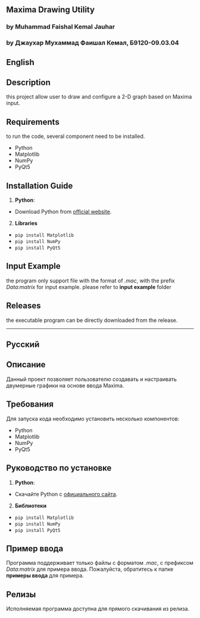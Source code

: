 ## Maxima Drawing Utility
### by Muhammad Faishal Kemal Jauhar
### by Джаухар Мухаммад Фаишал Кемал, Б9120-09.03.04

## English
## Description
this project allow user to draw and configure a 2-D graph based on Maxima input.

## Requirements
to run the code, several component need to be installed.
- Python
- Matplotlib
- NumPy
- PyQt5

## Installation Guide
1. **Python**:
 - Download Python from [official website](https://www.python.org/downloads/).
2. **Libraries**
 - `pip install Matplotlib`
 - `pip install NumPy`
 - `pip install PyQt5`
 
## Input Example
the program only support file with the format of *.mac*, with the prefix *Data:matrix*
for input example. please refer to **input example** folder

## Releases
the executable program can be directly downloaded from the release.

----
## Русский
## Описание
Данный проект позволяет пользователю создавать и настраивать двумерные графики на основе ввода Maxima.

## Требования
Для запуска кода необходимо установить несколько компонентов:
- Python
- Matplotlib
- NumPy
- PyQt5

## Руководство по установке
1. **Python**:
 - Скачайте Python с [официального сайта](https://www.python.org/downloads/).
2. **Библиотеки**
 - `pip install Matplotlib`
 - `pip install NumPy`
 - `pip install PyQt5`
 
## Пример ввода
Программа поддерживает только файлы с форматом *.mac*, с префиксом *Data:matrix* для примера ввода. Пожалуйста, обратитесь к папке **примеры ввода** для примера.

## Релизы
Исполняемая программа доступна для прямого скачивания из релиза.
